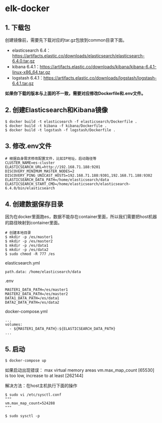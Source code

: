 # elk-docker
## 1. 下载包
创建镜像前，需要先下载对应的tar.gz包放到common目录下面。
- elasticsearch 6.4：https://artifacts.elastic.co/downloads/elasticsearch/elasticsearch-6.4.0.tar.gz
- kibana 6.4.1：https://artifacts.elastic.co/downloads/kibana/kibana-6.4.1-linux-x86_64.tar.gz
- logstash 6.4.1：https://artifacts.elastic.co/downloads/logstash/logstash-6.4.1.tar.gz

**如果你下载的版本与上面的不一致，需要对应修改Dockerfile和.env文件。**


## 2. 创建Elasticsearch和Kibana镜像
```
$ docker build -t elasticsearch -f elasticsearch/Dockerfile .
$ docker build -t kibana -f kibana/Dockerfile .
$ docker build -t logstash -f logstash/Dockerfile .
```

## 3. 修改.env文件
```
# 根据自身需求修改配置文件，比如IP地址，启动路径等
CLUSTER_NAME=es-cluster
ELASTICSEARCH_URL=http://192.168.71.188:9201
DISCOVERY_MINIMUM_MASTER_NODES=2
DISCOVERY_PING_UNICAST_HOSTS=192.168.71.188:9301,192.168.71.188:9302
ELASTICSEARCH_DATA_PATH=/home/elasticsearch/data
ELASTICSEARCH_START_CMD=/home/elasticsearch/elasticsearch-6.4.0/bin/elasticsearch
```

## 4. 创建数据保存目录
因为在docker里面跑es，数据不能存在container里面，所以我们需要把host机器的路径映射到container里面。
```
# 创建本地目录
$ mkdir -p /es/master1
$ mkdir -p /es/master2
$ mkdir -p /es/data1
$ mkdir -p /es/data2
$ sudo chmod -R 777 /es
```

elasticsearch.yml
```
path.data: /home/elasticsearch/data
```

.env
```
MASTER1_DATA_PATH=/es/master1
MASTER2_DATA_PATH=/es/master2
DATA1_DATA_PATH=/es/data1
DATA2_DATA_PATH=/es/data2
```

docker-compose.yml
```
...
volumes:
  - ${MASTER1_DATA_PATH}:${ELASTICSEARCH_DATA_PATH}
...
```

## 5. 启动
```
$ docker-compose up
```
如果启动出现错误：
max virtual memory areas vm.max_map_count [65530] is too low, increase to at least [262144]

解决方法：在host主机执行下面的操作
```
$ sudo vi /etc/sysctl.conf
"""
vm.max_map_count=524288
"""

$ sudo sysctl -p
```

